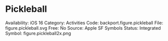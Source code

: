 # Pickleball

Availability: iOS 16
Category: Activities
Code: backport.figure.pickleball
File: figure.pickleball.svg
Free: No
Source: Apple SF Symbols
Status: Integrated
Symbol: figure.pickleball2x.png